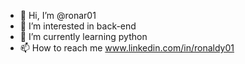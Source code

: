 - 👋 Hi, I’m @ronar01
- 👀 I’m interested in back-end
- 🌱 I’m currently learning python
- 📫 How to reach me www.linkedin.com/in/ronaldy01


<!---
ronar01/ronar01 is a ✨ special ✨ repository because its `README.md` (this file) appears on your GitHub profile.
You can click the Preview link to take a look at your changes.
--->
